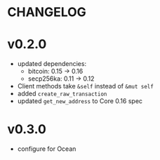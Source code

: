 CHANGELOG
=========

# v0.2.0

- updated dependencies:
  - bitcoin: 0.15 -> 0.16
  - secp256ka: 0.11 -> 0.12
- Client methods take `&self` instead of `&mut self`
- added `create_raw_transaction`
- updated `get_new_address` to Core 0.16 spec

# v0.3.0

- configure for Ocean

